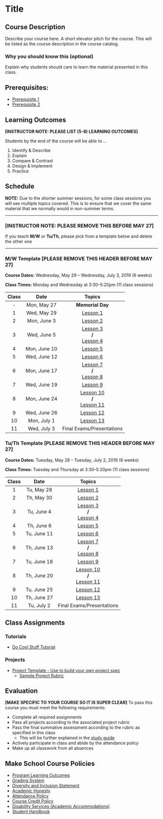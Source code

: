 # Title

## Course Description

Describe your course here. A short elevator pitch for the course. This will be listed as the course description in the course catalog.

### Why you should know this (optional)

Explain why students should care to learn the material presented in this class.

## Prerequisites:  

- [Prerequisite 1]()
- [Prerequisite 2]()

## Learning Outcomes

**[INSTRUCTOR NOTE: PLEASE LIST (5-8) LEARNING OUTCOMES]**

Students by the end of the course will be able to ...

1. Identify & Describe
1. Explain
1. Compare & Contrast
1. Design & Implement
1. Practice

## Schedule

**NOTE:** Due to the shorter summer sessions, for some class sessions you will see multiple topics covered. This is to ensure that we cover the same material that we normally would in non-summer terms.

---
### **[INSTRUCTOR NOTE: PLEASE REMOVE THIS BEFORE MAY 27]**
If you teach **M/W** or **Tu/Th**, please pick from a template below and delete the other one

---
### M/W Template **[PLEASE REMOVE THIS HEADER BEFORE MAY 27]**
**Course Dates:** Wednesday, May 29 – Wednesday, July 3, 2019 (6 weeks)

**Class Times:** Monday and Wednesday at 3:30–5:20pm (11 class sessions)

| Class |          Date          |                 Topics                  |
|:-----:|:----------------------:|:---------------------------------------:|
|  - |  Mon, May 27                         | **Memorial Day** |
|  1 |  Wed, May 29                      | [Lesson 1] |
|  2 |  Mon, June 3                         | [Lesson 2] |
|  3 |  Wed, June 5                     | [Lesson 3] <br/> **/** <br/> [Lesson 4] |
|  4 |  Mon, June 10                        | [Lesson 5] |
|  5 |  Wed, June 12                     | [Lesson 6] |
|  6 |  Mon, June 17                        | [Lesson 7] <br/> **/** <br/> [Lesson 8] |
|  7 |  Wed, June 19                     | [Lesson 9] |
|  8 |  Mon, June 24                        | [Lesson 10] <br/> **/** <br/> [Lesson 11] |
| 9 |  Wed, June 26                        | [Lesson 12] |
| 10 |  Mon, July 1                           | [Lesson 13] |  
| 11 |  Wed, July 3                        | Final Exams/Presentations |


### Tu/Th Template **[PLEASE REMOVE THIS HEADER BEFORE MAY 27]**
**Course Dates:** Tuesday, May 28 – Tuesday, July 2, 2019 (6 weeks)

**Class Times:** Tuesday and Thursday at 3:30–5:20pm (11 class sessions)

| Class |          Date          |                 Topics                  |
|:-----:|:----------------------:|:---------------------------------------:|
|  1 |  Tu, May 28                        | [Lesson 1] |
|  2 |  Th, May 30                       | [Lesson 2] |
|  3 |  Tu, June 4                        | [Lesson 3] <br/> **/** <br/> [Lesson 4] |
|  4 |  Th, June 6                      | [Lesson 5] |
|  5 |  Tu, June 11                       | [Lesson 6] |
|  6 |  Th, June 13                      | [Lesson 7] <br/> **/** <br/> [Lesson 8] |
|  7 |  Tu, June 18                       | [Lesson 9] |
|  8 |  Th, June 20                      | [Lesson 10] <br/> **/** <br/> [Lesson 11] |
|  9 |  Tu, June 25                       | [Lesson 12] |
| 10 |  Th, June 27                        | [Lesson 13] |
| 11 |  Tu, July 2                       | Final Exams/Presentations |  

[Lesson 1]: Lessons/Lesson1.md
[Lesson 2]: Lessons/Lesson2.md
[Lesson 3]: Lessons/Lesson3.md
[Lesson 4]: Lessons/Lesson4.md
[Lesson 5]: Lessons/Lesson5.md
[Lesson 6]: Lessons/Lesson6.md
[Lesson 7]: Lessons/Lesson7.md
[Lesson 8]: Lessons/Lesson8.md
[Lesson 9]: Lessons/Lesson9.md
[Lesson 10]: Lessons/Lesson10.md
[Lesson 11]: Lessons/Lesson11.md
[Lesson 12]: Lessons/Lesson12.md
[Lesson 13]: Lessons/Lesson13.md

## Class Assignments

### Tutorials

- [Do Cool Stuff Tutorial]()

### Projects

- [Project Template - Use to build your own project spec](https://docs.google.com/document/d/1j4ualsYjrd-7ePdyP3KU03xrpg41k1AoSU0YKkx9_I8/edit?usp=sharing)
    -   [Sample Project Rubric](Sample_Rubric.md)

## Evaluation
**[MAKE SPECIFIC TO YOUR COURSE SO IT IS SUPER CLEAR]**
To pass this course you must meet the following requirements:

- Complete all required assignments 
- Pass all projects according to the associated project rubric
- Pass the final summative assessment according to the rubric as specified in this class
    - This will be further explained in the [study guide](ADD_STUDY_GUIDE_LNK)
- Actively participate in class and abide by the attendance policy
- Make up all classwork from all absences

## Make School Course Policies

- [Program Learning Outcomes](https://make.sc/program-learning-outcomes)
- [Grading System](https://make.sc/grading-system)
- [Diversity and Inclusion Statement](https://make.sc/diversity-and-inclusion-statement)
- [Academic Honesty](https://make.sc/academic-honesty-policy)
- [Attendance Policy](https://make.sc/attendance-policy)
- [Course Credit Policy](https://make.sc/course-credit-policy)
- [Disability Services (Academic Accommodations)](https://make.sc/disability-services)
- [Student Handbook](https://make.sc/student-handbook)
